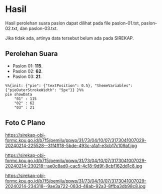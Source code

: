 # Hasil

Hasil perolehan suara paslon dapat dilihat pada file paslon-01.txt, paslon-02.txt, dan paslon-03.txt.

Jika tidak ada, artinya data tersebut belum ada pada SIREKAP.

## Perolehan Suara

 * Paslon 01: **115**.
 * Paslon 02: **62**.
 * Paslon 03: **21**.

```mermaid
%%{init: {"pie": {"textPosition": 0.5}, "themeVariables": {"pieOuterStrokeWidth": "5px"}} }%%
pie showData
    "01" : 115
    "02" : 62
    "03" : 21
```
## Foto C Plano

https://sirekap-obj-formc.kpu.go.id/b7f5/pemilu/ppwp/31/73/04/10/07/3173041007029-20240214-225528--31f4ff18-5bde-493c-a1a1-e3cb17c109af.jpg

https://sirekap-obj-formc.kpu.go.id/b7f5/pemilu/ppwp/31/73/04/10/07/3173041007029-20240214-230218--ae0c8ad0-cac5-4c18-9d9f-9cbf162dd1c8.jpg

https://sirekap-obj-formc.kpu.go.id/b7f5/pemilu/ppwp/31/73/04/10/07/3173041007029-20240214-234318--9ae3a722-083d-48ab-92a3-8ffba3db98c8.jpg
